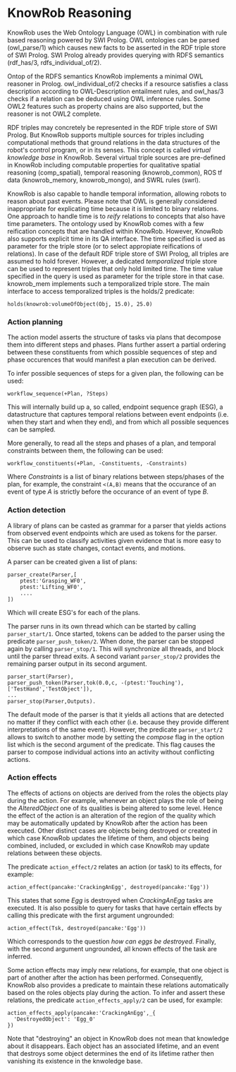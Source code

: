 KnowRob Reasoning
=======

KnowRob uses the Web Ontology Language (OWL) in combination with
rule based reasoning powered by SWI Prolog.
OWL ontologies can be parsed (owl_parse/1) which causes new facts to be
asserted in the RDF triple store of SWI Prolog.
SWI Prolog already provides querying with RDFS semantics
(rdf_has/3, rdfs_individual_of/2).

Ontop of the RDFS semantics KnowRob implements a minimal OWL reasoner in Prolog.
owl_individual_of/2 checks if a resource satisfies a class description
according to OWL-Description entailment rules,
and owl_has/3 checks if a relation can be deduced using OWL inference rules.
Some OWL2 features such as property chains are also supported,
but the reasoner is not OWL2 complete.

RDF triples may concretely be represented in the RDF triple store of SWI Prolog.
But KnowRob supports multiple sources for triples including
computational methods that ground relations in the data structures of the robot's
control program, or in its senses.
This concept is called *virtual knowledge base* in KnowRob.
Several virtual triple sources are pre-defined in KnowRob
including computable properties for
qualitative spatial reasoning (comp_spatial),
temporal reasoning (knowrob_common),
ROS tf data (knowrob_memory, knowrob_mongo),
and SWRL rules (swrl).

KnowRob is also capable to handle temporal information,
allowing robots to reason about past events.
Please note that OWL is generally considered inappropriate for
explicating time because it is limited to binary relations.
One approach to handle time is to *reify* relations to concepts
that also have time parameters.
The ontology used by KnowRob comes with a few reification concepts
that are handled within KnowRob.
However, KnowRob also supports explicit time in its QA interface. The time
specified is used as parameter for the triple store
(or to select appropiate reifications of relations).
In case of the default RDF triple store of SWI Prolog,
all triples are assumed to hold forever.
However, a dedicated *temporalized* triple store can be used
to represent triples that only hold limited time.
The time value specified in the query is used as parameter
for the triple store in that case.
knowrob_mem implements such a temporalized triple store.
The main interface to access temporalized triples is the
holds/2 predicate:

    holds(knowrob:volumeOfObject(Obj, 15.0), 25.0)

### Action planning

The action model asserts the structure of tasks via plans that decompose them into different steps and phases. Plans further assert a partial ordering between these constituents from which possible sequences of step and phase occurences that would manifest a plan execution can be derived.

To infer possible sequences of steps for a given plan, the following can be used:

    workflow_sequence(+Plan, ?Steps)

This will internally build up a, so called, endpoint sequence graph (ESG), a datastructure that captures temporal relations between event endpoints (i.e. when they start and when they end), and from which all possible sequences can be sampled.

More generally, to read all the steps and phases of a plan, and temporal constraints between them, the following can be used:

    workflow_constituents(+Plan, -Constituents, -Constraints)

Where *Constraints* is a list of binary relations between steps/phases of the plan, for example, the constraint `<(A,B)` means that the occurance of an event of type *A* is strictly before the occurance of an event of type *B*.

### Action detection

A library of plans can be casted as grammar for a parser that yields actions from observed event endpoints which are used as tokens for the parser. This can be used to classify activities given evidence that is more easy to observe such as state changes, contact events, and motions.

A parser can be created given a list of plans:

    parser_create(Parser,[
        ptest:'Grasping_WF0',
        ptest:'Lifting_WF0',
        ....
    ])

Which will create ESG's for each of the plans.

The parser runs in its own thread which can be started by calling `parser_start/1`. Once started, tokens can be added to the parser using the predicate `parser_push_token/2`. When done, the parser can be stopped again by calling `parser_stop/1`. This will synchronize all threads, and block until the parser thread exits. A second variant `parser_stop/2` provides the remaining parser output in its second argument.

    parser_start(Parser),
    parser_push_token(Parser,tok(0.0,c, -(ptest:'Touching'), ['TestHand','TestObject']),
    ...
    parser_stop(Parser,Outputs).

The default mode of the parser is that it yields all actions that are detected no matter if they conflict with each other (i.e. because they provide different interpretations of the same event). However, the predicate `parser_start/2` allows to switch to another mode by setting the *compose* flag in the option list which is the second argument of the predicate. This flag causes the parser to compose individual actions into an activity without conflicting actions.

### Action effects

The effects of actions on objects are derived from the roles the objects play during the action. For example, whenever an object plays the role of being the *AlteredObject* one of its qualities is being altered to some level. Hence the effect of the action is an alteration of the region of the quality which may be automatically updated by KnowRob after the action has been executed. Other distinct cases are objects being destroyed or created in which case KnowRob updates the lifetime of them, and objects being combined, included, or excluded in which case KnowRob may update relations between these objects.

The predicate `action_effect/2` relates an action (or task) to its effects, for example:

    action_effect(pancake:'CrackingAnEgg', destroyed(pancake:'Egg'))

This states that some *Egg* is destroyed when *CrackingAnEgg* tasks are executed. It is also possible to query for tasks that have certain effects by calling this predicate with the first argument ungrounded:

    action_effect(Tsk, destroyed(pancake:'Egg'))

Which corresponds to the question *how can eggs be destroyed*. Finally, with the second argument ungrounded, all known effects of the task are inferred.

Some action effects may imply new relations, for example, that one object is part of another after the action has been performed. Consequently, KnowRob also provides a predicate to maintain these relations automatically based on the roles objects play during the action. To infer and assert these relations, the predicate `action_effects_apply/2` can be used, for example:

    action_effects_apply(pancake:'CrackingAnEgg',_{
      'DestroyedObject': 'Egg_0'
    })

Note that "destroying" an object in KnowRob does not mean that knowledge about it disappears. Each object has an associated lifetime, and an event that destroys some object determines the end of its lifetime rather then vanishing its existence in the knwoledge base.
